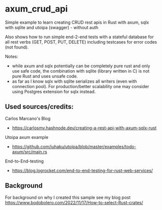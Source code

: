 # axum_crud_api
Simple example to learn creating CRUD rest apis in Rust with axum, sqlx with sqlite and utoipa (swagger) - without auth

Also shows how to run simple end-2-end tests with a stateful database for all rest verbs (GET, POST, PUT, DELETE) including testcases for error codes (not found).

Notes:
- while axum and sqlx potentially can be completely pure rust and only use safe code, the combination with sqlite (library written in C) is not pure Rust and uses unsafe code. 
- as far as I know sqlx with sqlite serializes all writers (even with connection pool). For production/better scalability one may consider using Postgres extension for sqlx instead.

## Used sources/credits: 

Carlos Marcano's Blog

- https://carlosmv.hashnode.dev/creating-a-rest-api-with-axum-sqlx-rust

Utoipa axum example

- https://github.com/juhaku/utoipa/blob/master/examples/todo-axum/src/main.rs

End-to-End-testing

- https://blog.logrocket.com/end-to-end-testing-for-rust-web-services/


## Background

For background on why I created this sample see my blog post https://www.bodobolero.com/2022/11/17/How-to-select-Rust-crates/
